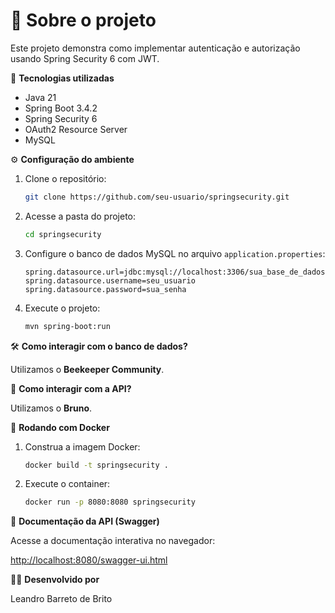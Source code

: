 # 📌 Sobre o projeto

Este projeto demonstra como implementar autenticação e autorização usando Spring Security 6 com JWT.

🚀 **Tecnologias utilizadas**

- Java 21
- Spring Boot 3.4.2
- Spring Security 6
- OAuth2 Resource Server
- MySQL

⚙️ **Configuração do ambiente**

1. Clone o repositório:

    ```bash
    git clone https://github.com/seu-usuario/springsecurity.git
    ```

2. Acesse a pasta do projeto:

    ```bash
    cd springsecurity
    ```

3. Configure o banco de dados MySQL no arquivo `application.properties`:

    ```properties
    spring.datasource.url=jdbc:mysql://localhost:3306/sua_base_de_dados
    spring.datasource.username=seu_usuario
    spring.datasource.password=sua_senha
    ```

4. Execute o projeto:

    ```bash
    mvn spring-boot:run
    ```

🛠 **Como interagir com o banco de dados?**

Utilizamos o **Beekeeper Community**.

📡 **Como interagir com a API?**

Utilizamos o **Bruno**.

🐳 **Rodando com Docker**

1. Construa a imagem Docker:

    ```bash
    docker build -t springsecurity .
    ```

2. Execute o container:

    ```bash
    docker run -p 8080:8080 springsecurity
    ```

📖 **Documentação da API (Swagger)**

Acesse a documentação interativa no navegador:

[http://localhost:8080/swagger-ui.html](http://localhost:8080/swagger-ui.html)

👨‍💻 **Desenvolvido por**

Leandro Barreto de Brito
